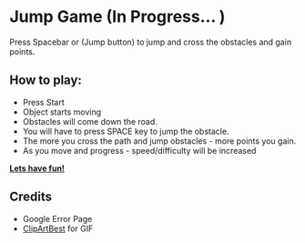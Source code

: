 Jump Game (In Progress... )
=========

Press Spacebar or (Jump button) to jump and cross the obstacles and gain points.

How to play:
-
 - Press Start
 - Object starts moving
 - Obstacles will come down the road.
 - You will have to press SPACE key to jump the obstacle. 
 - The more you cross the path and jump obstacles - more points you gain. 
 - As you move and progress - speed/difficulty will be increased

[**Lets have fun!**](https://shekhardesigner.github.io/spacebar/)


Credits
-
 - Google Error Page
 - [ClipArtBest](http://www.clipartbest.com/) for GIF
